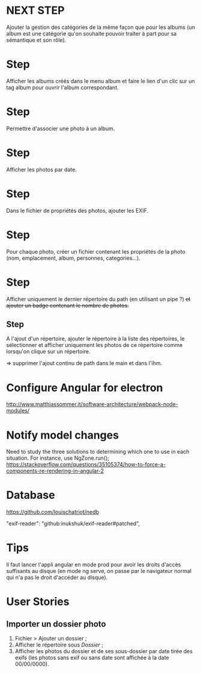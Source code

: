# NEXT STEP

Ajouter la gestion des catégories de la même façon que pour les albums (un album est une catégorie qu'on souhaite pouvoir traiter à part pour sa sémantique et son rôle).

# Step
Afficher les albums créés dans le menu album et faire le lien d'un clic sur un tag album pour ouvrir l'album correspondant.

# Step
Permettre d'associer une photo à un album.

# Step 
Afficher les photos par date.

# Step
Dans le fichier de propriétés des photos, ajouter les EXIF.

# Step
Pour chaque photo, créer un fichier contenant les propriétés de la photo (nom, emplacement, album, personnes, categories...).

# Step
Afficher uniquement le dernier répertoire du path (en utilisant un pipe ?) ~~et ajouter un badge contenant le nombre de photos.~~

## Step
A l'ajout d'un répertoire, ajouter le répertoire à la liste des répertoires, le sélectionner et afficher uniquement les photos de ce répertoire comme lorsqu'on clique sur un répertoire.

=> supprimer l'ajout continu de path dans le main et dans l'ihm.

# Configure Angular for electron
http://www.matthiassommer.it/software-architecture/webpack-node-modules/

# Notify model changes
Need to study the three solutions to determining which one to use in each situation.
For instance, use NgZone.run();
https://stackoverflow.com/questions/35105374/how-to-force-a-components-re-rendering-in-angular-2

# Database
https://github.com/louischatriot/nedb

"exif-reader": "github:inukshuk/exif-reader#patched",

# Tips
Il faut lancer l'appli angular en mode prod pour avoir les droits d'accès suffisants au disque (en mode ng serve, on passe par le navigateur normal qui n'a pas le droit d'accéder au disque).

# User Stories
## Importer un dossier photo
1. Fichier > Ajouter un dossier ;
2. Afficher le répertoire sous *Dossier* ;
3. Afficher les photos du dossier et de ses sous-dossier par date tirée des exifs (les photos sans exif ou sans date sont affichée à la date 00/00/0000).